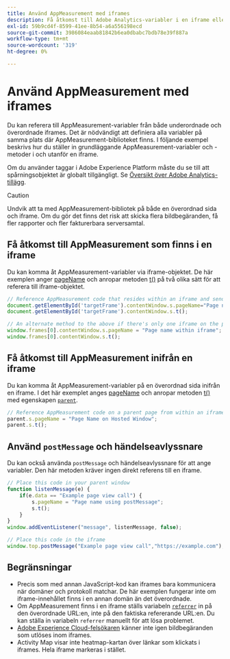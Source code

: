 ```yaml
---
title: Använd AppMeasurement med iframes
description: Få åtkomst till Adobe Analytics-variabler i en iframe eller en överordnad sida i en iframe.
exl-id: 59b9cd4f-8599-41ee-8b54-a6a556198ecd
source-git-commit: 3986084eaab81842b6ea0dbabc7bdb78e39f887a
workflow-type: tm+mt
source-wordcount: '319'
ht-degree: 0%

---
```


# Använd AppMeasurement med iframes

Du kan referera till AppMeasurement-variabler från både underordnade och överordnade iframes. Det är nödvändigt att definiera alla variabler på samma plats där AppMeasurement-biblioteket finns. I följande exempel beskrivs hur du ställer in grundläggande AppMeasurement-variabler och -metoder i och utanför en iframe.

Om du använder taggar i Adobe Experience Platform måste du se till att spårningsobjektet är globalt tillgängligt. Se [Översikt över Adobe Analytics-tillägg](https://experienceleague.adobe.com/docs/experience-platform/tags/extensions/adobe/analytics/overview.html).

>[!CAUTION]
>
>Undvik att ta med AppMeasurement-bibliotek på både en överordnad sida och iframe. Om du gör det finns det risk att skicka flera bildbegäranden, få fler rapporter och fler fakturerbara serversamtal.

## Få åtkomst till AppMeasurement som finns i en iframe

Du kan komma åt AppMeasurement-variabler via iframe-objektet. De här exemplen anger [pageName](../vars/page-vars/pagename.md) och anropar metoden [t()](../vars/functions/t-method.md) på två olika sätt för att referera till iframe-objektet.

```js
// Reference AppMeasurement code that resides within an iframe and send an image request
document.getElementById('targetFrame').contentWindow.s.pageName="Page name within iframe";
document.getElementById('targetFrame').contentWindow.s.t();

// An alternate method to the above if there's only one iframe on the page
window.frames[0].contentWindow.s.pageName = "Page name within iframe";
window.frames[0].contentWindow.s.t();
```

## Få åtkomst till AppMeasurement inifrån en iframe

Du kan komma åt AppMeasurement-variabler på en överordnad sida inifrån en iframe. I det här exemplet anges [pageName](../vars/page-vars/pagename.md) och anropar metoden [t()](../vars/functions/t-method.md) med egenskapen [`parent`](https://www.w3schools.com/jsref/prop_win_parent.asp).

```js
// Reference AppMeasurement code on a parent page from within an iframe and send an image request
parent.s.pageName = "Page Name on Hosted Window";
parent.s.t();
```

## Använd `postMessage` och händelseavlyssnare

Du kan också använda `postMessage` och händelseavlyssnare för att ange variabler. Den här metoden kräver ingen direkt referens till en iframe.

```js
// Place this code in your parent window
function listenMessage(e) {
    if(e.data == "Example page view call") {
        s.pageName = "Page name using postMessage";
        s.t();
    }
}
window.addEventListener("message", listenMessage, false);

// Place this code in the iframe
window.top.postMessage("Example page view call","https://example.com");
```

## Begränsningar

* Precis som med annan JavaScript-kod kan iframes bara kommunicera när domäner och protokoll matchar. De här exemplen fungerar inte om iframe-innehållet finns i en annan domän än det överordnade.
* Om AppMeasurement finns i en iframe ställs variabeln [`referrer`](../vars/page-vars/referrer.md) in på den överordnade URL:en, inte på den faktiska refererande URL:en. Du kan ställa in variabeln `referrer` manuellt för att lösa problemet.
* [Adobe Experience Cloud-felsökaren](https://experienceleague.adobe.com/docs/debugger/using/experience-cloud-debugger.html) känner inte igen bildbegäranden som utlöses inom iframes.
* Activity Map visar inte heatmap-kartan över länkar som klickats i iframes. Hela iframe markeras i stället.
